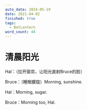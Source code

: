 ```yaml
---
auto_date: 2024-05-19
date: 2021-04-02
finished: true
tags:
  - BatLantern
word_count: 44
---
```


# 清晨阳光

Hal：（拉开窗帘，让阳光直射Bruce的脸）

Bruce：（睡眼朦胧）Morning, sunshine.

Hal：Morning, sugar.

Bruce：Morning too, Hal.
